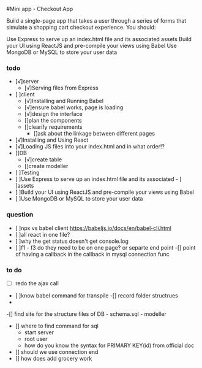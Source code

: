 #Mini app - Checkout App

Build a single-page app that takes a user through a series of forms that simulate a shopping cart checkout experience. You should:

Use Express to serve up an index.html file and its associated assets
Build your UI using ReactJS and pre-compile your views using Babel
Use MongoDB or MySQL to store your user data



### todo
- [√]server
	- [√]Serving files from Express
- [ ]client
	- [√]Installing and Running Babel
	- [√]ensure babel works, page is loading
	- [√]design the interface
	- []plan the components
	- []clearify requirements 
	  - []ask about the linkage between different pages 
- [√]Installing and Using React
- [√]Loading JS files into your index.html and in what order!?
- []DB
 	- [√]create table
 	- []create modeller 
- [ ]Testing
- [ ]Use Express to serve up an index.html file and its associated - [ ]assets
- [ ]Build your UI using ReactJS and pre-compile your views using Babel
- [ ]Use MongoDB or MySQL to store your user data


### question
- [ ]npx vs babel client https://babeljs.io/docs/en/babel-cli.html
- [ ]all react in one file?
- [ ]why the get status doesn't get console.log
- [ ]f1 - f3 do they need to be on one page? or separte end point
-[]  point of having a callback in the callback in mysql connection func 

### to do
- [ ] redo the ajax call
- [ ]know babel command for transpile
-[] record folder structrues
-
-[] find site for the structure files of DB
	- schema.sql
	- modeller

- [] where to find command for sql
	- start server
	- root user
	- how do you know the syntax for PRIMARY KEY(id) from official doc 
- [] should we use connection end
- [] how does add grocery work 

